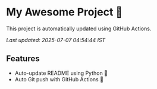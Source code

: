 # My Awesome Project 🚀

This project is automatically updated using GitHub Actions.

_Last updated: 2025-07-07 04:54:44 IST_

## Features
- Auto-update README using Python 🐍
- Auto Git push with GitHub Actions 🤖
